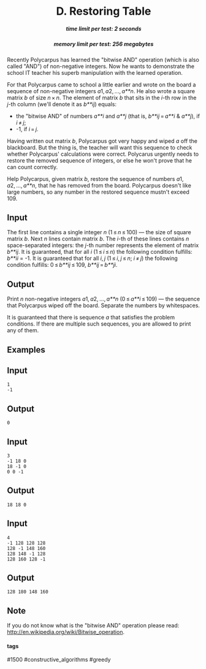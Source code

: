 <h1 style='text-align: center;'> D. Restoring Table</h1>

<h5 style='text-align: center;'>time limit per test: 2 seconds</h5>
<h5 style='text-align: center;'>memory limit per test: 256 megabytes</h5>

Recently Polycarpus has learned the "bitwise AND" operation (which is also called "AND") of non-negative integers. Now he wants to demonstrate the school IT teacher his superb manipulation with the learned operation.

For that Polycarpus came to school a little earlier and wrote on the board a sequence of non-negative integers *a*1, *a*2, ..., *a**n*. He also wrote a square matrix *b* of size *n* × *n*. The element of matrix *b* that sits in the *i*-th row in the *j*-th column (we'll denote it as *b**ij*) equals:

* the "bitwise AND" of numbers *a**i* and *a**j* (that is, *b**ij* = *a**i* & *a**j*), if *i* ≠ *j*;
* -1, if *i* = *j*.

Having written out matrix *b*, Polycarpus got very happy and wiped *a* off the blackboard. But the thing is, the teacher will want this sequence to check whether Polycarpus' calculations were correct. Polycarus urgently needs to restore the removed sequence of integers, or else he won't prove that he can count correctly.

Help Polycarpus, given matrix *b*, restore the sequence of numbers *a*1, *a*2, ..., *a**n*, that he has removed from the board. Polycarpus doesn't like large numbers, so any number in the restored sequence mustn't exceed 109.

## Input

The first line contains a single integer *n* (1 ≤ *n* ≤ 100) — the size of square matrix *b*. Next *n* lines contain matrix *b*. The *i*-th of these lines contains *n* space-separated integers: the *j*-th number represents the element of matrix *b**ij*. It is guaranteed, that for all *i* (1 ≤ *i* ≤ *n*) the following condition fulfills: *b**ii* = -1. It is guaranteed that for all *i*, *j* (1 ≤ *i*, *j* ≤ *n*; *i* ≠ *j*) the following condition fulfills: 0 ≤ *b**ij* ≤ 109, *b**ij* = *b**ji*.

## Output

Print *n* non-negative integers *a*1, *a*2, ..., *a**n* (0 ≤ *a**i* ≤ 109) — the sequence that Polycarpus wiped off the board. Separate the numbers by whitespaces. 

It is guaranteed that there is sequence *a* that satisfies the problem conditions. If there are multiple such sequences, you are allowed to print any of them.

## Examples

## Input


```
1  
-1  

```
## Output


```
0 
```
## Input


```
3  
-1 18 0  
18 -1 0  
0 0 -1  

```
## Output


```
18 18 0 
```
## Input


```
4  
-1 128 128 128  
128 -1 148 160  
128 148 -1 128  
128 160 128 -1  

```
## Output


```
128 180 148 160 
```
## Note

If you do not know what is the "bitwise AND" operation please read: http://en.wikipedia.org/wiki/Bitwise_operation.



#### tags 

#1500 #constructive_algorithms #greedy 